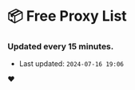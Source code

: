 # :package: Free Proxy List
### Updated every 15 minutes.

- Last updated: `2024-07-16 19:06`

:heart:

